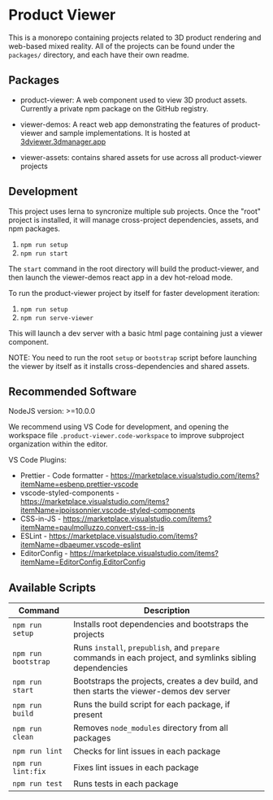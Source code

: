 # Product Viewer

This is a monorepo containing projects related to 3D product rendering and web-based mixed reality. All of the projects can be found under the `packages/` directory, and each have their own readme.

## Packages

- product-viewer: A web component used to view 3D product assets. Currently a private npm package on the GitHub registry.

- viewer-demos: A react web app demonstrating the features of product-viewer and sample implementations. It is hosted at [3dviewer.3dmanager.app](https://3dviewer.3dmanager.app/)

- viewer-assets: contains shared assets for use across all product-viewer projects

## Development

This project uses lerna to syncronize multiple sub projects. Once the "root" project is installed, it will manage cross-project dependencies, assets, and npm packages.

1. `npm run setup`
2. `npm run start`

The `start` command in the root directory will build the product-viewer, and then launch the viewer-demos react app in a dev hot-reload mode.

To run the product-viewer project by itself for faster development iteration:
1. `npm run setup`
2. `npm run serve-viewer`

This will launch a dev server with a basic html page containing just a viewer component. 

NOTE: You need to run the root `setup` or `bootstrap` script before launching the viewer by itself as it installs cross-dependencies and shared assets.

## Recommended Software

NodeJS version: >=10.0.0

We recommend using VS Code for development, and opening the workspace file `.product-viewer.code-workspace` to improve subproject organization within the editor.

VS Code Plugins:
- Prettier - Code formatter - https://marketplace.visualstudio.com/items?itemName=esbenp.prettier-vscode
- vscode-styled-components - https://marketplace.visualstudio.com/items?itemName=jpoissonnier.vscode-styled-components
- CSS-in-JS - https://marketplace.visualstudio.com/items?itemName=paulmolluzzo.convert-css-in-js
- ESLint - https://marketplace.visualstudio.com/items?itemName=dbaeumer.vscode-eslint
- EditorConfig - https://marketplace.visualstudio.com/items?itemName=EditorConfig.EditorConfig

## Available Scripts

Command                        | Description
------------------------------ | -----------
`npm run setup`                | Installs root dependencies and bootstraps the projects
`npm run bootstrap`            | Runs `install`, `prepublish`, and `prepare` commands in each project, and symlinks sibling dependencies
`npm run start`                | Bootstraps the projects, creates a dev build, and then starts the viewer-demos dev server
`npm run build`                | Runs the build script for each package, if present
`npm run clean`                | Removes `node_modules` directory from all packages
`npm run lint`                 | Checks for lint issues in each package
`npm run lint:fix`             | Fixes lint issues in each package
`npm run test`                 | Runs tests in each package
